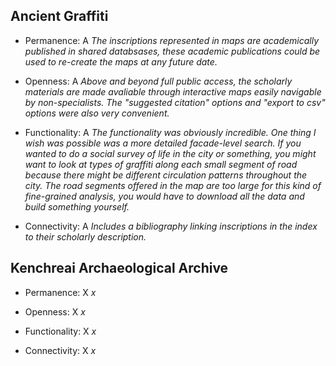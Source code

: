 ## Ancient Graffiti

- Permanence: A *The inscriptions represented in maps are academically published in shared databsases, these academic publications could be used to re-create the maps at any future date.*

- Openness: A *Above and beyond full public access, the scholarly materials are made avaliable through interactive maps easily navigable by non-specialists.  The "suggested citation" options and "export to csv" options were also very convenient.*

- Functionality: A *The functionality was obviously incredible.  One thing I wish was possible was a more detailed facade-level search.  If you wanted to do a social survey of life in the city or something, you might want to look at types of graffiti along each small segment of road because there might be different circulation patterns throughout the city.  The road segments offered in the map are too large for this kind of fine-grained analysis, you would have to download all the data and build something yourself.*

- Connectivity: A *Includes a bibliography linking inscriptions in the index to their scholarly description.*

## Kenchreai Archaeological Archive

- Permanence: X *x*

- Openness: X *x*

- Functionality: X *x* 

- Connectivity: X *x*
